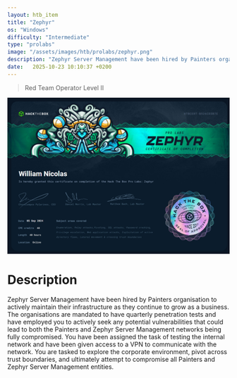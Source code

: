 ```yaml
---
layout: htb_item
title: "Zephyr"
os: "Windows"
difficulty: "Intermediate"
type: "prolabs"
image: "/assets/images/htb/prolabs/zephyr.png"
description: "Zephyr Server Management have been hired by Painters organisation to actively maintain their infrastructure as they continue to grow as a business. The organisations are mandated to have quarterly penetration tests and have employed you to actively seek any potential vulnerabilities that could lead to both the Painters and Zephyr Server Management networks being fully compromised. You have been assigned the task of testing the internal network and have been given access to a VPN to communicate with the network. You are tasked to explore the corporate environment, pivot across trust boundaries, and ultimately attempt to compromise all Painters and Zephyr Server Management entities."
date:   2025-10-23 10:10:37 +0200
---
```


> Red Team Operator Level II

![Zephyr Pwned](/assets/images/htb/prolabs/zephyr_pwned.png)

# Description
Zephyr Server Management have been hired by Painters organisation to actively maintain their infrastructure as they continue to grow as a business. The organisations are mandated to have quarterly penetration tests and have employed you to actively seek any potential vulnerabilities that could lead to both the Painters and Zephyr Server Management networks being fully compromised. You have been assigned the task of testing the internal network and have been given access to a VPN to communicate with the network. You are tasked to explore the corporate environment, pivot across trust boundaries, and ultimately attempt to compromise all Painters and Zephyr Server Management entities.
